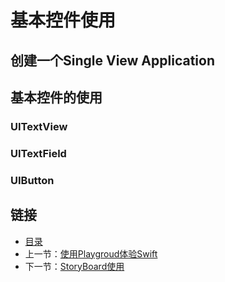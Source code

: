 # 基本控件使用

## 创建一个Single View Application

## 基本控件的使用

### UITextView

### UITextField

### UIButton


## 链接
- [目录](directory.md)  
- 上一节：[使用Playgroud体验Swift](4.1.md)  
- 下一节：[StoryBoard使用](4.3.md)
